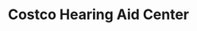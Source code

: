 ---
title: "Costco Hearing Aid Center"
url: /nashua/costco-hearing-aid-center/
shop: hearing aids
---